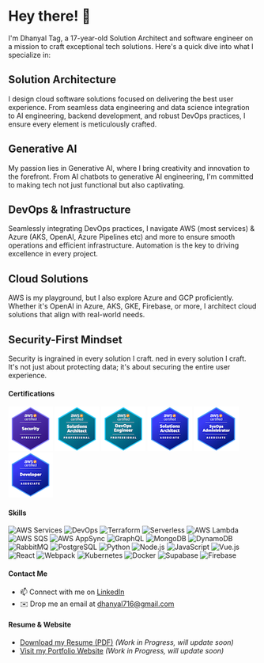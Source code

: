 # Hey there! 👋

I'm Dhanyal Tag, a 17-year-old Solution Architect and software engineer on a mission to craft exceptional tech solutions. Here's a quick dive into what I specialize in:

## Solution Architecture
I design cloud software solutions focused on delivering the best user experience. From seamless data engineering and data science integration to AI engineering, backend development, and robust DevOps practices, I ensure every element is meticulously crafted.

## Generative AI
My passion lies in Generative AI, where I bring creativity and innovation to the forefront. From AI chatbots to generative AI engineering, I'm committed to making tech not just functional but also captivating.

## DevOps & Infrastructure
Seamlessly integrating DevOps practices, I navigate AWS (most services) & Azure (AKS, OpenAI, Azure Pipelines etc) and more to ensure smooth operations and efficient infrastructure. Automation is the key to driving excellence in every project.

## Cloud Solutions
AWS is my playground, but I also explore Azure and GCP proficiently. Whether it's OpenAI in Azure, AKS, GKE, Firebase, or more, I architect cloud solutions that align with real-world needs.

## Security-First Mindset
Security is ingrained in every solution I craft.
ned in every solution I craft. It's not just about protecting data; it's about securing the entire user experience.

<!-- Certifications -->
#### Certifications
![AWS Certified Security - Specialty](images/aws-certified-security-specialty.png)
![AWS Certified Solutions Architect - Professional](images/aws-certified-solutions-architect-professional.png)
![AWS Certified DevOps Engineer – Professional](images/aws-certified-devops-engineer-professional.png)
![AWS Certified Solutions Architect](images/aws-certified-solutions-architect-associate.png)
![AWS Certified SysOps Administrator](images/aws-certified-sysops-administrator-associate.png)
![AWS Certified Developer - Associate](images/aws-certified-developer-associate.png)

<!-- Skills -->
#### Skills
![AWS Services](https://img.shields.io/badge/AWS%20Services-FF9900?logo=amazon-aws&logoColor=white)
![DevOps](https://img.shields.io/badge/DevOps-3333CC?logo=devops&logoColor=white)
![Terraform](https://img.shields.io/badge/Terraform-623CE4?logo=terraform&logoColor=white)
![Serverless](https://img.shields.io/badge/Serverless-FF9900?logo=serverless&logoColor=white)
![AWS Lambda](https://img.shields.io/badge/AWS%20Lambda-FF9900?logo=amazon-aws&logoColor=white)
![AWS SQS](https://img.shields.io/badge/AWS%20SQS-FF9900?logo=amazon-aws&logoColor=white)
![AWS AppSync](https://img.shields.io/badge/AWS%20AppSync-FF9900?logo=amazon-aws&logoColor=white)
![GraphQL](https://img.shields.io/badge/GraphQL-E10098?logo=graphql&logoColor=white)
![MongoDB](https://img.shields.io/badge/MongoDB-47A248?logo=mongodb&logoColor=white)
![DynamoDB](https://img.shields.io/badge/DynamoDB-4053D6?logo=amazon-dynamodb&logoColor=white)
![RabbitMQ](https://img.shields.io/badge/RabbitMQ-FF6600?logo=rabbitmq&logoColor=white)
![PostgreSQL](https://img.shields.io/badge/PostgreSQL-336791?logo=postgresql&logoColor=white)
![Python](https://img.shields.io/badge/Python-3776AB?logo=python&logoColor=white)
![Node.js](https://img.shields.io/badge/Node.js-339933?logo=node.js&logoColor=white)
![JavaScript](https://img.shields.io/badge/JavaScript-F7DF1E?logo=javascript&logoColor=black)
![Vue.js](https://img.shields.io/badge/Vue.js-4FC08D?logo=vue.js&logoColor=white)
![React](https://img.shields.io/badge/React-61DAFB?logo=react&logoColor=white)
![Webpack](https://img.shields.io/badge/Webpack-8DD6F9?logo=webpack&logoColor=white)
![Kubernetes](https://img.shields.io/badge/Kubernetes-326CE5?logo=kubernetes&logoColor=white)
![Docker](https://img.shields.io/badge/Docker-2496ED?logo=docker&logoColor=white)
![Supabase](https://img.shields.io/badge/Supabase-3333CC?logo=supabase&logoColor=white)
![Firebase](https://img.shields.io/badge/Firebase-FFCA28?logo=firebase&logoColor=black)

<!-- Contact Me -->
#### Contact Me
- 📫 Connect with me on [LinkedIn](https://www.linkedin.com/in/dhanyaltag/)
- ✉️ Drop me an email at [dhanyal716@gmail.com](mailto:dhanyal716@gmail.com)

<!-- Resume and Website -->
#### Resume & Website
- [Download my Resume (PDF)](https://your-website.com/your-resume.pdf) *(Work in Progress, will update soon)*
- [Visit my Portfolio Website](https://your-portfolio-website.com) *(Work in Progress, will update soon)*
